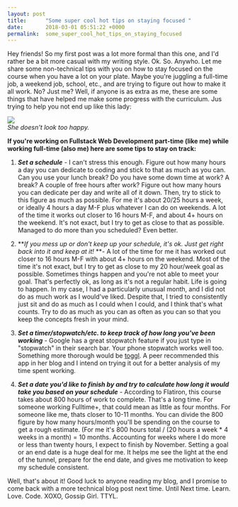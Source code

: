 ```yaml
---
layout: post
title:      "Some super cool hot tips on staying focused "
date:       2018-03-01 05:51:22 +0000
permalink:  some_super_cool_hot_tips_on_staying_focused
---
```




Hey friends! So my first post was a lot more formal than this one, and I'd rather be a bit more casual with my writing style. Ok. So. Anywho. Let me share some non-technical tips with you on how to stay focused on the course when you have a lot on your plate. Maybe you're juggling a full-time job, a weekend job, school, etc., and are trying to figure out how to make it all work. No? Just me? Well, if anyone is as extra as me, these are some things that have helped me make some progress with the curriculum. Jus trying to help you not end up like this lady:

![](https://www.vitalchoice.com/files/9-28-17-burnout-lg.jpg)
<br>*She doesn't look too happy.*</br>

**If you're working on Fullstack Web Development part-time (like me) while working full-time (also me) here are some tips to stay on track:**

1. ***Set a schedule*** - I can't stress this enough. Figure out how many hours a day you can dedicate to coding and stick to that as much as you can. Can you use your lunch break? Do you have some down time at work? A break? A couple of free hours after work? Figure out how many hours you can dedicate per day and write all of it down. Then, try to stick to this figure as much as possible. For me it's about 20/25 hours a week, or ideally 4 hours a day M-F plus whatever I can do on weekends.  A lot of the time it works out closer to 16 hours M-F, and about 4+ hours on the weekend. It's not exact, but I try to get as close to that as possible. Managed to do more than you scheduled? Even better. 

2. ***If you mess up or don't keep up your schedule, it's ok. Just get right back into it and keep at it!* **-
A lot of the time for me it has worked out closer to 16 hours M-F with about 4+ hours on the weekend. Most of the time it's not exact, but I try to get as close to my 20 hour/week goal as possible. Sometimes things happen and you're not able to meet your goal. That's perfectly ok, as long as it's not a regular habit. Life is going to happen. In my case, I had a particularly unusual month, and I did not do as much work as I would've liked. Despite that, I tried to consistently just sit and do as much as I could when I could, and I think that's what counts. Try to do as much as you can as often as you can so that you keep the concepts fresh in your mind.

3. ***Set a timer/stopwatch/etc. to keep track of how long you've been working*** - Google has a great stopwatch feature if you just type in "stopwatch" in their search bar. Your phone stopwatch works well too. Something more thorough would be [toggl](https://www.toggl.com). A peer recommended this app in her blog and I intend on trying it out for a better analysis of my time spent working. 

4. ***Set a date you'd like to finish by and try to calculate how long it would take you based on your schedule*** - According to Flatiron, this course takes about 800 hours of work to complete. That's a long time. For someone working Fulltime+, that could mean as little as four months. For someone like me, thats closer to 10-11 months.  You can divide the 800 figure by how many hours/month you'll be spending on the course to get a rough estimate. (For me it's 800 hours total / (20 hours a week * 4 weeks in a month) = 10 months. Accounting for weeks where I do more or less than twenty hours, I expect to finish by November. Setting a goal or an end date is a huge deal for me. It helps me see the light at the end of the tunnel, prepare for the end date, and gives me motivation to keep my schedule consistent. 



Well, that's about it! Good luck to anyone reading my blog, and I promise to come back with a more technical blog post next time. Until Next time. Learn. Love. Code. XOXO, Gossip Girl. TTYL. 


